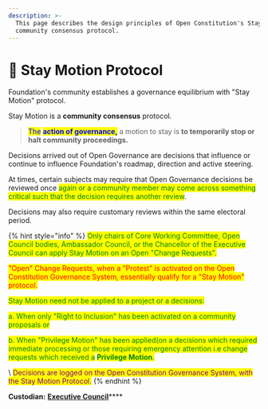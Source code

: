 ```yaml
---
description: >-
  This page describes the design principles of Open Constitution's Stay Motion
  community consensus protocol.
---
```


# 🛑 Stay Motion Protocol

Foundation's community establishes a governance equilibrium with "Stay Motion" protocol.

Stay Motion is a **community consensus** protocol.

> <mark style="color:blue;">The</mark> <mark style="color:blue;"></mark><mark style="color:blue;">**action of governance,**</mark> a motion to stay is **to temporarily stop or halt community proceedings.**

Decisions arrived out of Open Governance are decisions that influence or continue to influence Foundation's roadmap, direction and active steering.&#x20;

At times, certain subjects may require that Open Governance decisions be reviewed once <mark style="color:green;">again or a community member may come across something critical such that the decision requires another review</mark>.&#x20;

Decisions may also require customary reviews within the same electoral period.

{% hint style="info" %}
<mark style="color:green;">Only chairs of Core Working Committee, Open Council bodies, Ambassador Council, or the Chancellor of the Executive Council can apply Stay Motion on an Open "Change Requests".</mark>&#x20;

<mark style="color:red;">"Open" Change Requests, when a "Protest" is activated on the Open Constitution Governance System, essentially qualify for a "Stay Motion" protocol.</mark>

<mark style="color:green;">Stay Motion need not be applied to a project or a decisions:</mark>

<mark style="color:green;">a. When only "Right to Inclusion" has been activated on a community proposals or</mark>&#x20;

<mark style="color:green;">b. When "Privilege Motion" has been applied(on a decisions which required immediate processing or those requiring emergency attention i.e change requests which received a</mark> <mark style="color:green;"></mark><mark style="color:green;">**Privilege Motion**</mark><mark style="color:green;">.</mark>

<mark style="color:green;"></mark>\ <mark style="color:green;"></mark><mark style="color:purple;">Decisions are logged on the Open Constitution Governance System, with the Stay Motion Protocol.</mark>
{% endhint %}

**Custodian:** [**Executive Council**](../../foundation/executive-council.md)****
